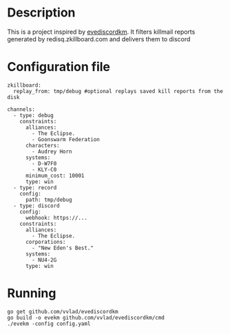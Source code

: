 # Description

This is a project inspired by [evediscordkm](https://github.com/xSetech/evediscordkm).
It filters killmail reports generated by redisq.zkillboard.com and delivers them to discord

# Configuration file

```
zkillboard:
  replay_from: tmp/debug #optional replays saved kill reports from the disk

channels:
  - type: debug
    constraints:
      alliances:
        - The Eclipse.
        - Goonswarm Federation
      characters:
        - Audrey Horn
      systems:
        - D-W7F0
        - KLY-C0
      minimum_cost: 10001
      type: win
  - type: record
    config:
      path: tmp/debug
  - type: discord
    config:
      webhook: https://...
    constraints:
      alliances:
        - The Eclipse.
      corporations:
        - "New Eden's Best."
      systems:
        - NU4-2G
      type: win
```


# Running
```
go get github.com/vvlad/evediscordkm
go build -o evekm github.com/vvlad/evediscordkm/cmd
./evekm -config config.yaml
```

